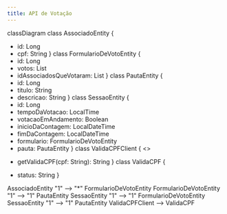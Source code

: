 ```yaml
---
title: API de Votação
---
```


classDiagram
class AssociadoEntity {
- id: Long
- cpf: String
}
class FormularioDeVotoEntity {
- id: Long
- votos: List<Boolean>
- idAssociadosQueVotaram: List<Long>
}
class PautaEntity {
- id: Long
- titulo: String
- descricao: String
}
class SessaoEntity {
- id: Long
- tempoDaVotacao: LocalTime
- votacaoEmAndamento: Boolean
- inicioDaContagem: LocalDateTime
- fimDaContagem: LocalDateTime
- formulario: FormularioDeVotoEntity
- pauta: PautaEntity
}
class ValidaCPFClient {
<<Interface>>
+ getValidaCPF(cpf: String): String
}
class ValidaCPF {
- status: String
}

AssociadoEntity "1" --> "*" FormularioDeVotoEntity
FormularioDeVotoEntity "1" --> "1" PautaEntity
SessaoEntity "1" --> "1" FormularioDeVotoEntity
SessaoEntity "1" --> "1" PautaEntity
ValidaCPFClient --> ValidaCPF